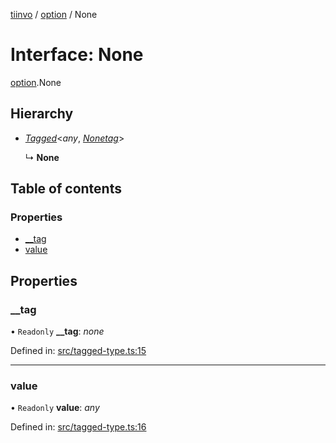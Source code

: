 [tiinvo](../README.md) / [option](../modules/option.md) / None

# Interface: None

[option](../modules/option.md).None

## Hierarchy

* [*Tagged*](../README.md#tagged)<*any*, [*Nonetag*](../modules/option.md#nonetag)\>

  ↳ **None**

## Table of contents

### Properties

- [\_\_tag](option.none.md#__tag)
- [value](option.none.md#value)

## Properties

### \_\_tag

• `Readonly` **\_\_tag**: *none*

Defined in: [src/tagged-type.ts:15](https://github.com/OctoD/tiinvo/blob/6c664d2/src/tagged-type.ts#L15)

___

### value

• `Readonly` **value**: *any*

Defined in: [src/tagged-type.ts:16](https://github.com/OctoD/tiinvo/blob/6c664d2/src/tagged-type.ts#L16)
